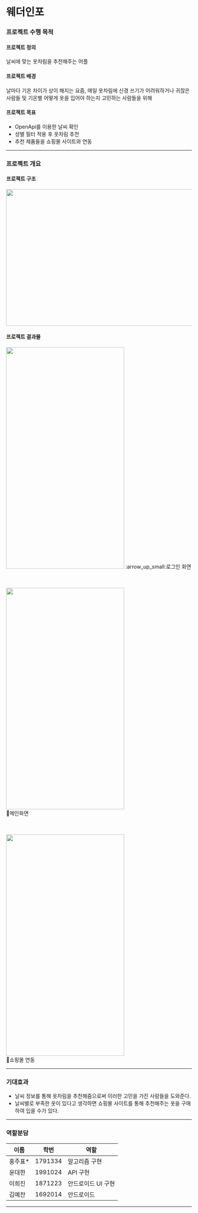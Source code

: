# 웨더인포

### 프로젝트 수행 목적

#### 프로젝트 정의
 날씨에 맞는 옷차림을 추천해주는 어플
 
#### 프로젝트 배경
 날마다 기온 차이가 상이 해지는 요즘, 매일 옷차림에 신경 쓰기가 어려워하거나 귀찮은 사람들 및 기온별 어떻게 옷을 입어야 하는지 고민하는 사람들을 위해

#### 프로젝트 목표

* OpenApi를 이용한 날씨 확인
*	성별 필터 적용 후 옷차림 추천
* 추천 제품들을 쇼핑몰 사이트와 연동

---

### 프로젝트 개요

#### 프로젝트 구조
<img src="https://user-images.githubusercontent.com/73932690/172993777-106cbf82-ca7b-4955-bebd-186a3e51e886.png" width="700" height="370" />


#### 프로젝트 결과물

<img src="https://user-images.githubusercontent.com/73932690/173000722-bab6ae85-a02a-4cbb-a8a9-53e4a8e21b45.png" width="320" height="600"/>
:arrow_up_small:로그인 화면
 
<br><br>
<img src="https://user-images.githubusercontent.com/73932690/172993530-62d88d7b-0bde-4613-82a4-5db2cccfd5a9.png" width="320" height="600"/>
<br>
:arrow_up_small:메인화면
 
<br><br>
<img src="https://user-images.githubusercontent.com/73932690/173001334-e6962497-84ce-40c0-98a4-b83ddad02b29.png" width="320" height="600"/>
<br>
:arrow_up_small:쇼핑몰 연동

---

### 기대효과
* 날씨 정보를 통해 옷차림을 추천해줌으로써 이러한 고민을 가진 사람들을 도와준다.
* 날씨별로 부족한 옷이 있다고 생각하면 쇼핑몰 사이트를 통해 추천해주는 옷을 구매하여 입을 수가 있다.

---

### 역할분담
이름|학번|역할
---|---|---
홍주표*|1791334|알고리즘 구현
윤대한|1991024|API 구현
이희진|1871223|안드로이드 UI 구현
김예찬|1692014|안드로이드 

---
